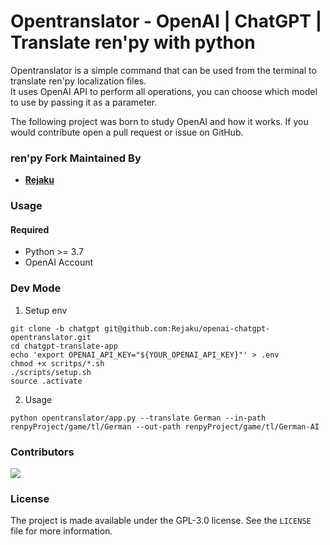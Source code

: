 # Opentranslator - OpenAI | ChatGPT | Translate ren'py with python

Opentranslator is a simple command that can be used from the terminal to translate ren'py localization files.  
It uses OpenAI API to perform all operations, you can choose which model to use by passing it as a parameter.

The following project was born to study OpenAI and how it works.
If you would contribute open a pull request or issue on GitHub.

### ren'py Fork Maintained By

- **[Rejaku](https://github.com/Rejaku)**

### Usage

#### Required

- Python >= 3.7
- OpenAI Account


### Dev Mode

1. Setup env

```
git clone -b chatgpt git@github.com:Rejaku/openai-chatgpt-opentranslator.git
cd chatgpt-translate-app
echo 'export OPENAI_API_KEY="${YOUR_OPENAI_API_KEY}"' > .env
chmod +x scritps/*.sh
./scripts/setup.sh
source .activate
```

2. Usage

```
python opentranslator/app.py --translate German --in-path renpyProject/game/tl/German --out-path renpyProject/game/tl/German-AI
```

### Contributors

<a href="https://github.com/Rejaku/openai-renpy-translate/graphs/contributors"> <img src="https://contrib.rocks/image?repo=Rejaku/openai-renpy-translate" /> </a>

### License

The project is made available under the GPL-3.0 license. See the `LICENSE` file for more information.